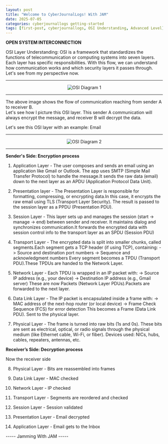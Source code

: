 ```yaml
---
layout: post
title: "Welcome to CyberJournalLogs! With JAM"
date: 2025-07-05
categories: cyberjournallogs getting-started
tags: [first-post, cyberjournallogs, OSI Understanding, Advanced Level]
---
```


**OPEN SYSTEM INTERCONNECTION** 

OSI Layer Understanding: 
OSI is a framework that standardizes the functions of telecommunication or computing systems into seven layers. Each layer has specific responsibilities. With this flow, we can understand how communication works and which security layers it passes through. 
Let's see from my perspective now.

---

<p align="center">
  <img src="https://github.com/WEAREJAM/cyberjournallogs/blob/main/assets/images/osi_architecture_diagram_2.jpg.jpg" alt="OSI Diagram 1">
</p>

---

The above image shows the flow of communication reaching from sender A to receiver B.  
Let's see how I picture this OSI layer. This sender A communication will always encrypt the message, and receiver B will decrypt the data. 

Let's see this OSI layer with an example: Email

---

<p align="center">
  <img src="https://github.com/WEAREJAM/cyberjournallogs/blob/main/assets/Images/osi_architecture_diagram_2.jpg.jpg" alt="OSI Diagram 2">
</p>

---

**Sender's Side:  Encryption process** 

1. Application Layer - The user composes and sends an email using an application like Gmail or Outlook. The app uses SMTP (Simple Mail Transfer Protocol) to handle the message.It sends the raw data (email) down to the next layer as an APDU (Application Protocol Data Unit).

2. Presentation layer - The Presentation Layer is responsible for formatting, compressing, or encrypting data.In this case, it encrypts the raw email using TLS (Transport Layer Security).
The result is passed to the session layer as a PPDU (Presentation PDU).

3. Session Layer -  This layer sets up and manages the session (start → manage → end) between sender and receiver. It maintains dialog and synchronizes communication.It forwards the encrypted data with session control info to the transport layer as an SPDU (Session PDU)

4. Transport Layer - The encrypted data is split into smaller chunks, called segments.Each segment gets a TCP header (if using TCP), containing:
   -> Source and destination port numbers
   -> Sequence and acknowledgment numbers
Every segment becomes a TPDU (Transport PDU).These TPDUs are handed to the Network Layer.

5. Network Layer - Each TPDU is wrapped in an IP packet with:
   -> Source IP address (e.g., your device)
   -> Destination IP address (e.g., Gmail server)
These are now Packets (Network Layer PDUs).Packets are forwarded to the next layer.

6. Data Link Layer - The IP packet is encapsulated inside a frame with:
   -> MAC address of the next-hop router (or local device)
   -> Frame Check Sequence (FCS) for error detection
This becomes a Frame (Data Link PDU). Sent to the physical layer.

7. Physical Layer - The frame is turned into raw bits (1s and 0s). These bits are sent as electrical, optical, or radio signals through the physical medium (like Ethernet cable, Wi-Fi, or fiber).
Devices used: NICs, hubs, cables, repeaters, antennas, etc.

**Receiver’s Side: Decryption process**

Now the receiver side 

8. Physical Layer - Bits are reassembled into frames 

9. Data Link Layer - MAC checked

10. Network Layer - IP checked

11. Transport Layer - Segments are reordered and checked

12. Session Layer - Session validated

13. Presentation Layer - Email decrypted
    
14. Application Layer - Email gets to the Inbox 


----- Jamming With JAM -----

